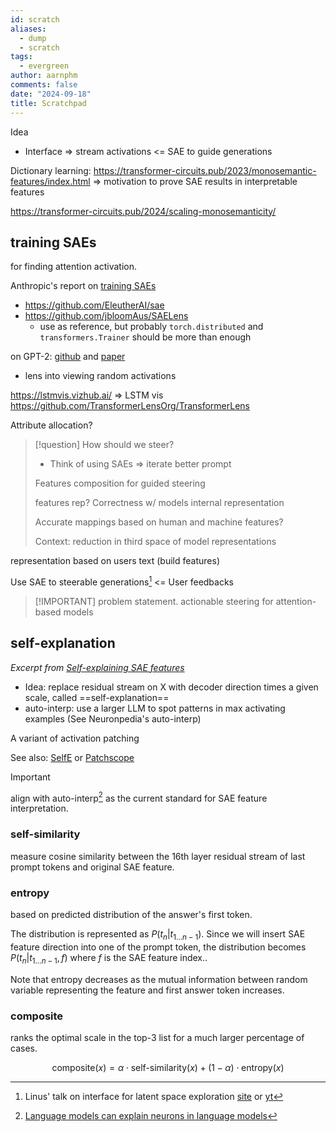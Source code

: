 ```yaml
---
id: scratch
aliases:
  - dump
  - scratch
tags:
  - evergreen
author: aarnphm
comments: false
date: "2024-09-18"
title: Scratchpad
---
```


Idea

- Interface => stream activations <= SAE to guide generations

Dictionary learning: https://transformer-circuits.pub/2023/monosemantic-features/index.html
=> motivation to prove SAE results in interpretable features

https://transformer-circuits.pub/2024/scaling-monosemanticity/

## training SAEs

for finding attention activation.

Anthropic's report on [training SAEs](https://transformer-circuits.pub/2024/april-update/index.html#training-saes)

- https://github.com/EleutherAI/sae
- https://github.com/jbloomAus/SAELens
  - use as reference, but probably `torch.distributed` and `transformers.Trainer` should be more than enough

on GPT-2: [github](https://github.com/openai/sparse_autoencoder) and [paper](https://cdn.openai.com/papers/sparse-autoencoders.pdf)

- lens into viewing random activations

https://lstmvis.vizhub.ai/ => LSTM vis
https://github.com/TransformerLensOrg/TransformerLens

Attribute allocation?

> [!question]
> How should we steer?
>
> - Think of using SAEs => iterate better prompt
>
> Features composition for guided steering
>
> features rep? Correctness w/ models internal representation
>
> Accurate mappings based on human and machine features?
>
> Context: reduction in third space of model representations

representation based on users text (build features)

Use SAE to steerable generations[^1] <= User feedbacks

> [!IMPORTANT] problem statement.
> actionable steering for attention-based models

## self-explanation

_Excerpt from [Self-explaining SAE features](https://www.alignmentforum.org/posts/8ev6coxChSWcxCDy8/self-explaining-sae-features)_

- Idea: replace residual stream on X with decoder direction times a given scale, called ==self-explanation==
- auto-interp: use a larger LLM to spot patterns in max activating examples (See Neuronpedia's auto-interp)

A variant of activation patching

See also: [SelfE](https://arxiv.org/abs/2403.10949) or [Patchscope](https://arxiv.org/abs/2401.06102)

> [!important]
> align with auto-interp[^2] as the current standard for SAE feature interpretation.

### self-similarity

measure cosine similarity between the 16th layer residual stream of last prompt tokens and original SAE feature.

### entropy

based on predicted distribution of the answer's first token.

The distribution is represented as $P(t_n | t_{1 \dots n-1})$. Since we will insert SAE feature direction into one of
the prompt token, the distribution becomes $P(t_n | t_{1 \dots n-1}, f)$ where $f$ is the SAE feature index..

Note that entropy decreases as the mutual information between random variable representing the feature and first answer
token increases.

### composite

ranks the optimal scale in the top-3 list for a much larger percentage of cases.

$$
\text{composite}(x) = \alpha \cdot \text{self-similarity}(x) + (1 - \alpha) \cdot \text{entropy}(x)
$$

[^1]: Linus' talk on interface for latent space exploration [site](https://thesephist.com/posts/latent/) or [yt](https://www.youtube.com/watch?v=bPSq7oAd6-o&ab_channel=SouthParkCommons)

[^2]: [Language models can explain neurons in language models](https://openaipublic.blob.core.windows.net/neuron-explainer/paper/index.html)

[^3]: [mwatkins's earlier exploration](https://www.lesswrong.com/posts/c6uTNm5erRrmyJvvD/mapping-the-semantic-void-strange-goings-on-in-gpt-embedding)
